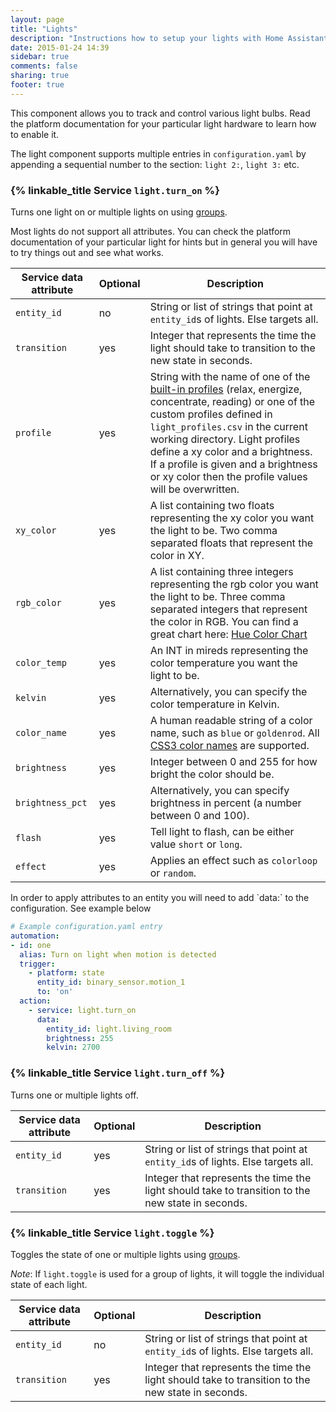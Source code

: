 ```yaml
---
layout: page
title: "Lights"
description: "Instructions how to setup your lights with Home Assistant."
date: 2015-01-24 14:39
sidebar: true
comments: false
sharing: true
footer: true
---
```


This component allows you to track and control various light bulbs. Read the platform documentation for your particular light hardware to learn how to enable it.

<p class='note'>
The light component supports multiple entries in <code>configuration.yaml</code> by appending a sequential number to the section: <code>light 2:</code>, <code>light 3:</code> etc.
</p>

### {% linkable_title Service `light.turn_on` %}

Turns one light on or multiple lights on using [groups]({{site_root}}/components/group/).

Most lights do not support all attributes. You can check the platform documentation of your particular light for hints but in general you will have to try things out and see what works.

| Service data attribute | Optional | Description |
| ---------------------- | -------- | ----------- |
| `entity_id` | no | String or list of strings that point at `entity_id`s of lights. Else targets all.
| `transition` | yes | Integer that represents the time the light should take to transition to the new state in seconds.
| `profile` | yes | String with the name of one of the [built-in profiles](https://github.com/home-assistant/home-assistant/blob/master/homeassistant/components/light/light_profiles.csv) (relax, energize, concentrate, reading) or one of the custom profiles defined in `light_profiles.csv` in the current working directory.  Light profiles define a xy color and a brightness. If a profile is given and a brightness or xy color then the profile values will be overwritten.
| `xy_color` | yes | A list containing two floats representing the xy color you want the light to be. Two comma separated floats that represent the color in XY.
| `rgb_color` | yes | A list containing three integers representing the rgb color you want the light to be. Three comma separated integers that represent the color in RGB.  You can find a great chart here: [Hue Color Chart](http://www.developers.meethue.com/documentation/hue-xy-values)
| `color_temp` | yes | An INT in mireds representing the color temperature you want the light to be.
| `kelvin` | yes | Alternatively, you can specify the color temperature in Kelvin.
| `color_name` | yes | A human readable string of a color name, such as `blue` or `goldenrod`. All [CSS3 color names](https://www.w3.org/TR/2010/PR-css3-color-20101028/#svg-color) are supported.
| `brightness` | yes | Integer between 0 and 255 for how bright the color should be.
| `brightness_pct`| yes | Alternatively, you can specify brightness in percent (a number between 0 and 100).
| `flash` | yes | Tell light to flash, can be either value `short` or `long`.
| `effect`| yes | Applies an effect such as `colorloop` or `random`.

<p class='note'>
In order to apply attributes to an entity you will need to add `data:` to the configuration. See example below
</p>

```yaml
# Example configuration.yaml entry
automation:
- id: one
  alias: Turn on light when motion is detected
  trigger:
    - platform: state
      entity_id: binary_sensor.motion_1
      to: 'on'
  action:
    - service: light.turn_on
      data:
        entity_id: light.living_room
        brightness: 255
        kelvin: 2700
```

### {% linkable_title Service `light.turn_off` %}

Turns one or multiple lights off.

| Service data attribute | Optional | Description |
| ---------------------- | -------- | ----------- |
| `entity_id` | yes | String or list of strings that point at `entity_id`s of lights. Else targets all.
| `transition` | yes | Integer that represents the time the light should take to transition to the new state in seconds.

### {% linkable_title Service `light.toggle` %}

Toggles the state of one or multiple lights using [groups]({{site_root}}/components/group/).

*Note*: If `light.toggle` is used for a group of lights, it will toggle the individual state of each light.

| Service data attribute | Optional | Description |
| ---------------------- | -------- | ----------- |
| `entity_id` | no | String or list of strings that point at `entity_id`s of lights. Else targets all.
| `transition` | yes | Integer that represents the time the light should take to transition to the new state in seconds.
